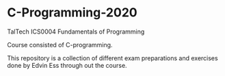 # C-Programming-2020
TalTech ICS0004 Fundamentals of Programming

Course consisted of C-programming.

This repository is a collection of different exam preparations and exercises done by Edvin Ess through out the course.

